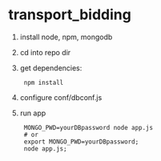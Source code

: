 transport_bidding
=================
1. install node, npm, mongodb
2. cd into repo dir
3. get dependencies: 

        npm install 

4. configure conf/dbconf.js

5. run app

        MONGO_PWD=yourDBpassword node app.js
        # or 
        export MONGO_PWD=yourDBpassword;
        node app.js;
